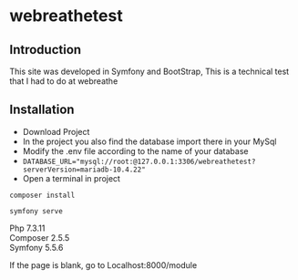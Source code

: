 # webreathetest

## Introduction
This site was developed in Symfony and BootStrap, This is a technical test that I had to do at webreathe

## Installation
* Download Project
* In the project you also find the database import there in your MySql
* Modify the .env file according to the name of your database
* `DATABASE_URL="mysql://root:@127.0.0.1:3306/webreathetest?serverVersion=mariadb-10.4.22"`
* Open a terminal in project
  
`composer install`  

`symfony serve`  

Php 7.3.11  
Composer 2.5.5  
Symfony 5.5.6  

If the page is blank, go to Localhost:8000/module

